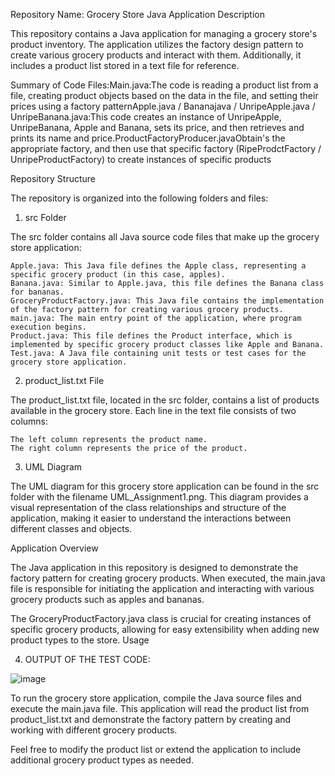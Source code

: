 Repository Name: Grocery Store Java Application
Description

This repository contains a Java application for managing a grocery store's product inventory. The application utilizes the factory design pattern to create various grocery products and interact with them. Additionally, it includes a product list stored in a text file for reference.

Summary of Code Files:Main.java:The code is reading a product list from a file, creating product objects based on the data in the file, and setting their prices using a factory patternApple.java / Bananajava / UnripeApple.java / UnripeBanana.java:This code creates an instance of UnripeApple, UnripeBanana, Apple and Banana, sets its price, and then retrieves and prints its name and price.ProductFactoryProducer.javaObtain's the appropriate factory, and then use that specific factory (RipeProdctFactory / UnripeProductFactory) to create instances of specific products

Repository Structure

The repository is organized into the following folders and files:
1. src Folder

The src folder contains all Java source code files that make up the grocery store application:

    Apple.java: This Java file defines the Apple class, representing a specific grocery product (in this case, apples).
    Banana.java: Similar to Apple.java, this file defines the Banana class for bananas.
    GroceryProductFactory.java: This Java file contains the implementation of the factory pattern for creating various grocery products.
    main.java: The main entry point of the application, where program execution begins.
    Product.java: This file defines the Product interface, which is implemented by specific grocery product classes like Apple and Banana.
    Test.java: A Java file containing unit tests or test cases for the grocery store application.

2. product_list.txt File

The product_list.txt file, located in the src folder, contains a list of products available in the grocery store. Each line in the text file consists of two columns:

    The left column represents the product name.
    The right column represents the price of the product.

3. UML Diagram

The UML diagram for this grocery store application can be found in the src folder with the filename UML_Assignment1.png. This diagram provides a visual representation of the class relationships and structure of the application, making it easier to understand the interactions between different classes and objects.

Application Overview

The Java application in this repository is designed to demonstrate the factory pattern for creating grocery products. When executed, the main.java file is responsible for initiating the application and interacting with various grocery products such as apples and bananas.

The GroceryProductFactory.java class is crucial for creating instances of specific grocery products, allowing for easy extensibility when adding new product types to the store.
Usage

4. OUTPUT OF THE TEST CODE: 

![image](https://github.com/Ayushpatel2003/SoftwareDesignAssignment1/assets/124087552/5708ce9b-67a5-43d0-9355-951c83cc691d)



To run the grocery store application, compile the Java source files and execute the main.java file. This application will read the product list from product_list.txt and demonstrate the factory pattern by creating and working with different grocery products.

Feel free to modify the product list or extend the application to include additional grocery product types as needed.
